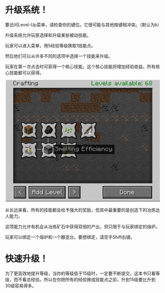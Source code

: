 # 升级系统！

要访问Level-Up菜单，请检查你的键位。它很可能与其他按键相冲突。（默认为b）

升级系统允许玩家选择和升级某些被动技能。

玩家可以进入菜单，用5经验等级换取1技能点。

然后他们可以从许多不同的选项中选择一个技能来升级。

玩家在第一次点击时可获得一个核心技能。这个核心技能将增加经验收益。所有核心技能都可以获得。

![冶炼达人能力，可在升级技能菜单的创造标签下找到。](goodburn.png)

从长远来看，所有的技能都会给予强大的奖励，但其中最重要的是创造下的冶炼达人能力。

这项能力允许有机会从冶炼矿石中获得双倍的产出，但只限于与玩家绑定的熔炉。

玩家可以绑定一个熔炉和一个酿造台。要想绑定，请空手Shift右键。

# 快速升级！

为了更高效地提升等级，当你的等级低于15级时，一定要不断提交。这本书只看等级，而不看总经验。所以在你把所有的经验换成技能点之前，升到15级要比升到30级容易得多。